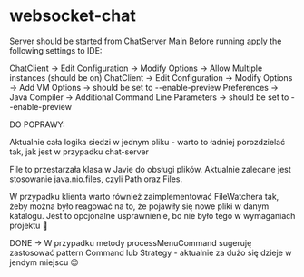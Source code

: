 # websocket-chat
Server should be started from ChatServer Main
Before running apply the following settings to IDE:

ChatClient -> Edit Configuration -> Modify Options -> Allow Multiple instances (should be on)
ChatClient -> Edit Configuration -> Modify Options -> Add VM Options -> should be set to --enable-preview
Preferences -> Java Compiler -> Additional Command Line Parameters -> should be set to --enable-preview

DO POPRAWY:

Aktualnie cała logika siedzi w jednym pliku - warto to ładniej porozdzielać tak, jak jest w przypadku chat-server

File to przestarzała klasa w Javie do obsługi plików. Aktualnie zalecane jest stosowanie java.nio.files, czyli Path oraz Files.

W przypadku klienta warto również zaimplementować FileWatchera tak, żeby można było reagować na to, że pojawiły się nowe pliki w danym katalogu. Jest to opcjonalne usprawnienie, bo nie było tego w wymaganiach projektu :slightly_smiling_face:

DONE -> W przypadku metody processMenuCommand sugeruję zastosować pattern Command lub Strategy - aktualnie za dużo się dzieje w jendym miejscu :wink: